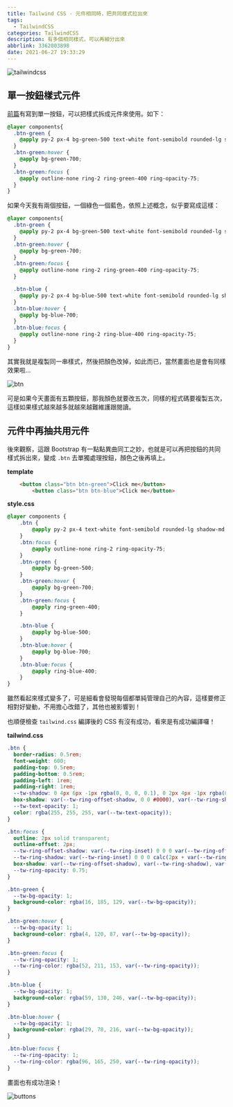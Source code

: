 ```yaml
---
title: Tailwind CSS - 元件相同時，把共同樣式拉出來
tags:
  - TailwindCSS
categories: TailwindCSS
description: 有多個相同樣式，可以再細分出來
abbrlink: 3362003898
date: 2021-06-27 19:33:29
---
```

![tailwindcss](https://tools.wingzero.tw/assets/upload/1611643654838_0.jpg)

## 單一按鈕樣式元件

[前篇](https://hsuchihting.github.io/TailwindCSS/20210627/2585108082/)有寫到單一按鈕，可以把樣式拆成元件來使用。如下：

```css
@layer components{
  .btn-green {
    @apply py-2 px-4 bg-green-500 text-white font-semibold rounded-lg shadow-md;
  }
  .btn-green:hover {
    @apply bg-green-700;
  }
  .btn-green:focus {
    @apply outline-none ring-2 ring-green-400 ring-opacity-75;
  }
}
```

如果今天我有兩個按鈕，一個綠色一個藍色，依照上述概念，似乎要寫成這樣：

```css
@layer components{
  .btn-green {
    @apply py-2 px-4 bg-green-500 text-white font-semibold rounded-lg shadow-md;
  }
  .btn-green:hover {
    @apply bg-green-700;
  }
  .btn-green:focus {
    @apply outline-none ring-2 ring-green-400 ring-opacity-75;
  }

  .btn-blue {
    @apply py-2 px-4 bg-blue-500 text-white font-semibold rounded-lg shadow-md;
  }
  .btn-blue:hover {
    @apply bg-blue-700;
  }
  .btn-blue:focus {
    @apply outline-none ring-2 ring-blue-400 ring-opacity-75;
  }
}
```

其實我就是複製同一串樣式，然後把顏色改掉，如此而已，當然畫面也是會有同樣效果啦...

![btn](https://i.imgur.com/zVLhF42.png)

可是如果今天畫面有五顆按鈕，那我顏色就要改五次，同樣的程式碼要複製五次，這樣如果樣式越來越多就越來越難維護跟閱讀。

## 元件中再抽共用元件

後來觀察，這跟 Bootstrap 有一點點異曲同工之妙，也就是可以再把按鈕的共同樣式拆出來，變成 `.btn` 去單獨處理按鈕，顏色之後再填上。

**template**

```html
    <button class="btn btn-green">Click me</button>
        <button class="btn btn-blue">Click me</button>
```

**style.css**

```css
@layer components {
    .btn {
        @apply py-2 px-4 text-white font-semibold rounded-lg shadow-md;
    }
    .btn:focus {
        @apply outline-none ring-2 ring-opacity-75;
    }
    .btn-green {
        @apply bg-green-500;
    }
    .btn-green:hover {
        @apply bg-green-700;
    }
    .btn-green:focus {
        @apply ring-green-400;
    }

    .btn-blue {
        @apply bg-blue-500;
    }
    .btn-blue:hover {
        @apply bg-blue-700;
    }
    .btn-blue:focus {
        @apply ring-blue-400;
    }
}
```

雖然看起來樣式變多了，可是細看會發現每個都單純管理自己的內容，這樣要修正相對好變動，不用擔心改錯了，其他也被影響到！

也順便檢查 `tailwind.css` 編譯後的 CSS 有沒有成功，看來是有成功編譯囉！

**tailwind.css**

```css
.btn {
  border-radius: 0.5rem;
  font-weight: 600;
  padding-top: 0.5rem;
  padding-bottom: 0.5rem;
  padding-left: 1rem;
  padding-right: 1rem;
  --tw-shadow: 0 4px 6px -1px rgba(0, 0, 0, 0.1), 0 2px 4px -1px rgba(0, 0, 0, 0.06);
  box-shadow: var(--tw-ring-offset-shadow, 0 0 #0000), var(--tw-ring-shadow, 0 0 #0000), var(--tw-shadow);
  --tw-text-opacity: 1;
  color: rgba(255, 255, 255, var(--tw-text-opacity));
}

.btn:focus {
  outline: 2px solid transparent;
  outline-offset: 2px;
  --tw-ring-offset-shadow: var(--tw-ring-inset) 0 0 0 var(--tw-ring-offset-width) var(--tw-ring-offset-color);
  --tw-ring-shadow: var(--tw-ring-inset) 0 0 0 calc(2px + var(--tw-ring-offset-width)) var(--tw-ring-color);
  box-shadow: var(--tw-ring-offset-shadow), var(--tw-ring-shadow), var(--tw-shadow, 0 0 #0000);
  --tw-ring-opacity: 0.75;
}

.btn-green {
  --tw-bg-opacity: 1;
  background-color: rgba(16, 185, 129, var(--tw-bg-opacity));
}

.btn-green:hover {
  --tw-bg-opacity: 1;
  background-color: rgba(4, 120, 87, var(--tw-bg-opacity));
}

.btn-green:focus {
  --tw-ring-opacity: 1;
  --tw-ring-color: rgba(52, 211, 153, var(--tw-ring-opacity));
}

.btn-blue {
  --tw-bg-opacity: 1;
  background-color: rgba(59, 130, 246, var(--tw-bg-opacity));
}

.btn-blue:hover {
  --tw-bg-opacity: 1;
  background-color: rgba(29, 78, 216, var(--tw-bg-opacity));
}

.btn-blue:focus {
  --tw-ring-opacity: 1;
  --tw-ring-color: rgba(96, 165, 250, var(--tw-ring-opacity));
}
```

畫面也有成功渲染！

![buttons](https://i.imgur.com/eIX75nR.png)